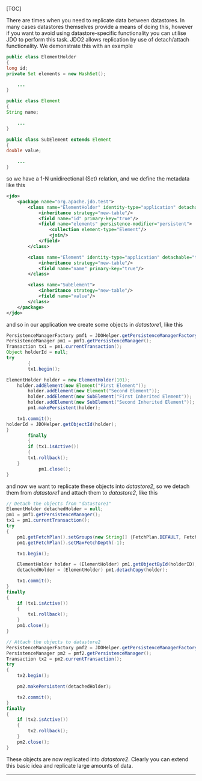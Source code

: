 [TOC]

There are times when you need to replicate data between datastores. In many cases datastores themselves provide a means of doing this, however if you want to avoid using datastore-specific functionality you can utilise JDO to perform this task. JDO2 allows replication by use of detach/attach functionality. We demonstrate this with an example

```java
public class ElementHolder
{
long id;
private Set elements = new HashSet();

    ...
}

public class Element
{
String name;

    ...
}

public class SubElement extends Element
{
double value;

    ...
}
```

so we have a 1-N unidirectional (Set) relation, and we define the metadata like this

```xml
<jdo>
    <package name="org.apache.jdo.test">
        <class name="ElementHolder" identity-type="application" detachable="true">
            <inheritance strategy="new-table"/>
            <field name="id" primary-key="true"/>
            <field name="elements" persistence-modifier="persistent">
                <collection element-type="Element"/>
                <join/>
            </field>
        </class>

        <class name="Element" identity-type="application" detachable="true">
            <inheritance strategy="new-table"/>
            <field name="name" primary-key="true"/>
        </class>

        <class name="SubElement">
            <inheritance strategy="new-table"/>
            <field name="value"/>
        </class>
    </package>
</jdo>
```

and so in our application we create some objects in _datastore1_, like this

```java
PersistenceManagerFactory pmf1 = JDOHelper.getPersistenceManagerFactory("jdo.1.properties");
PersistenceManager pm1 = pmf1.getPersistenceManager();
Transaction tx1 = pm1.currentTransaction();
Object holderId = null;
try
        {
        tx1.begin();

ElementHolder holder = new ElementHolder(101);
    holder.addElement(new Element("First Element"));
        holder.addElement(new Element("Second Element"));
        holder.addElement(new SubElement("First Inherited Element"));
        holder.addElement(new SubElement("Second Inherited Element"));
        pm1.makePersistent(holder);

    tx1.commit();
holderId = JDOHelper.getObjectId(holder);
}
        finally
        {
        if (tx1.isActive())
        {
        tx1.rollback();
    }
            pm1.close();
}
```

and now we want to replicate these objects into _datastore2_, so we detach them from _datastore1_ and attach them to _datastore2_, like this

```java
// Detach the objects from "datastore1"
ElementHolder detachedHolder = null;
pm1 = pmf1.getPersistenceManager();
tx1 = pm1.currentTransaction();
try
{
    pm1.getFetchPlan().setGroups(new String[] {FetchPlan.DEFAULT, FetchPlan.ALL});
    pm1.getFetchPlan().setMaxFetchDepth(-1);

    tx1.begin();

    ElementHolder holder = (ElementHolder) pm1.getObjectById(holderID);
    detachedHolder = (ElementHolder) pm1.detachCopy(holder);

    tx1.commit();
}
finally
{
    if (tx1.isActive())
    {
        tx1.rollback();
    }
    pm1.close();
}

// Attach the objects to datastore2
PersistenceManagerFactory pmf2 = JDOHelper.getPersistenceManagerFactory("jdo.2.properties");
PersistenceManager pm2 = pmf2.getPersistenceManager();
Transaction tx2 = pm2.currentTransaction();
try
{
    tx2.begin();

    pm2.makePersistent(detachedHolder);

    tx2.commit();
}
finally
{
    if (tx2.isActive())
    {
        tx2.rollback();
    }
    pm2.close();
}
```

These objects are now replicated into _datastore2_. Clearly you can extend this basic idea and replicate large amounts of data.

***
